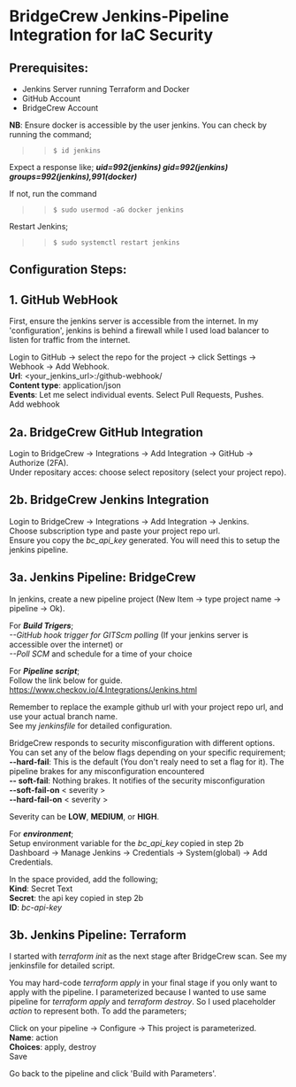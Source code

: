 <!DOCTYPE html>
<html>
<head>
 
</head>
<body>

# BridgeCrew Jenkins-Pipeline Integration for IaC Security

## Prerequisites:

- Jenkins Server running Terraform and Docker
- GitHub Account
- BridgeCrew Account

**NB**: Ensure docker is accessible by the user jenkins. You can check by running the command; <br>
>> `$ id jenkins` <br>

Expect a response like; ***uid=992(jenkins) gid=992(jenkins) groups=992(jenkins),991(docker)***

If not, run the command <br>
>> `$ sudo usermod -aG docker jenkins`

Restart Jenkins; <br>
>> `$ sudo systemctl restart jenkins`

## Configuration Steps:

## 1. GitHub WebHook

First, ensure the jenkins server is accessible from the internet. In my 'configuration', jenkins is behind a firewall while I used load balancer to listen for traffic from the internet. 

Login to GitHub -> select the repo for the project -> click Settings -> Webhook -> Add Webhook. <br>
**Url**: <your_jenkins_url>:<port>/github-webhook/ <br>
**Content type**: application/json <br>
**Events**: Let me select individual events. Select Pull Requests, Pushes. <br>
Add webhook

## 2a. BridgeCrew GitHub Integration

Login to BridgeCrew -> Integrations -> Add Integration -> GitHub -> Authorize (2FA). <br>
Under repositary acces: choose select repository (select your project repo). 


## 2b. BridgeCrew Jenkins Integration

Login to BridgeCrew -> Integrations -> Add Integration -> Jenkins. <br>
Choose subscription type and paste your project repo url. <br>
Ensure you copy the *bc_api_key* generated. You will need this to setup the jenkins pipeline. <br>

## 3a. Jenkins Pipeline: BridgeCrew

In jenkins, create a new pipeline project (New Item -> type project name -> pipeline -> Ok). <br>

For ***Build Trigers***; <br>
*--GitHub hook trigger for GITScm polling* (If your jenkins server is accessible over the internet) or <br>
*--Poll SCM* and schedule for a time of your choice

For ***Pipeline script***; <br>
Follow the link below for guide. <br>
https://www.checkov.io/4.Integrations/Jenkins.html

Remember to replace the example github url with your project repo url, and use your actual branch name. <br> 
See my *jenkinsfile* for detailed configuration. 

BridgeCrew responds to security misconfiguration with different options. You can set any of the below flags depending on your specific requirement; <br>
**--hard-fail**: This is the default (You don't realy need to set a flag for it). The pipeline brakes for any misconfiguration encountered <br>
**-- soft-fail**: Nothing brakes. It notifies of the security misconfiguration <br>
**--soft-fail-on** < severity > <br>
**--hard-fail-on** < severity >

Severity can be **LOW**, **MEDIUM**, or **HIGH**. 

For ***environment***; <br>
Setup environment variable for the *bc_api_key* copied in step 2b <br>
Dashboard -> Manage Jenkins -> Credentials -> System(global) -> Add Credentials. <br>

In the space provided, add the following; <br>
**Kind**: Secret Text <br>
**Secret**: the api key copied in step 2b <br>
**ID**: *bc-api-key*

## 3b. Jenkins Pipeline: Terraform

I started with *terraform init* as the next stage after BridgeCrew scan. See my jenkinsfile for detailed script. 

You may hard-code *terraform apply* in your final stage if you only want to apply with the pipeline. I parameterized because I wanted to use same pipeline for *terraform apply* and *terraform destroy*. So I used placeholder *action* to represent both. To add the parameters;

Click on your pipeline -> Configure -> This project is parameterized. <br>
**Name**: action <br>
**Choices**: apply, destroy <br>
Save

Go back to the pipeline and click 'Build with Parameters'.

</body>
</html>